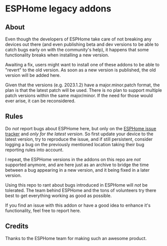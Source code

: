 # ESPHome legacy addons

## About

Even though the developers of ESPHome take care of not breaking any devices out there (and even 
publishing beta and dev versions to be able to catch bugs early on with the community's help),
it happens that some functionality breaks when installing a new version.

Awaiting a fix, users might want to install one of these addons to be able to "revert" to the old
version. As soon as a new version is published, the old version will be added here.

Given that the versions (e.g. 2023.1.2) have a major.minor.patch format, the plan is that the latest patch
will be used. There is no plan to support multiple patch versions within the same major/minor. If the need
for those would ever arise, it can be reconsidered.

## Rules

Do _not_ report bugs about ESPHome here, but only on
the [ESPHome issue tracker](https://github.com/esphome/issues) and _only for the latest version_. So first
update your device to the latest version, try to reproduce the issue, and if still persistent, consider
logging a bug on the previously mentioned location taking their bug reporting rules into account.

I repeat, the ESPHome versions in the addons on this repo are _not_ supported anymore, and are here just
as an archive to bridge the time between a bug appearing in a new version, and it being fixed in a
later version.

Using this repo to rant about bugs introduced in ESPHome will _not_ be tolerated. The team behind ESPHome
and the tons of volunteers try there best to get everything working as good as possible.

If you find an issue with this addon or have a good idea to enhance it's functionality, feel free to
report here.

## Credits

Thanks to the ESPHome team for making such an awesome product.
